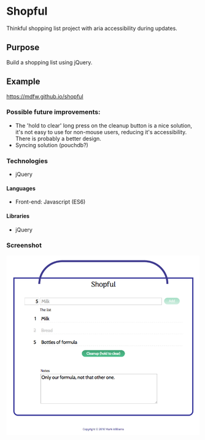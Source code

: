 # Shopful

Thinkful shopping list project with aria accessibility during updates.

## Purpose

Build a shopping list using jQuery. 

## Example

https://mdfw.github.io/shopful

### Possible future improvements:

* The 'hold to clear' long press on the cleanup button is a nice solution, it's not easy to use for non-mouse users, reducing it's accessibility. There is probably a better design.
* Syncing solution (pouchdb?)

### Technologies

* jQuery

#### Languages

* Front-end: Javascript (ES6)

#### Libraries

* jQuery


### Screenshot

![search](https://github.com/mdfw/shopful/blob/master/readme/shopful_screenshot.png "Shopful screen")

